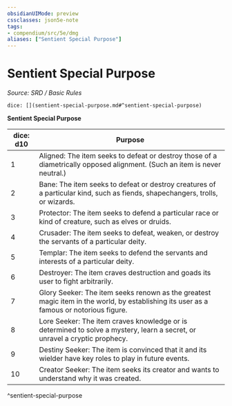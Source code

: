 ```yaml
---
obsidianUIMode: preview
cssclasses: json5e-note
tags:
- compendium/src/5e/dmg
aliases: ["Sentient Special Purpose"]
---
```

# Sentient Special Purpose
*Source: SRD / Basic Rules* 

`dice: [](sentient-special-purpose.md#^sentient-special-purpose)`

**Sentient Special Purpose**

| dice: d10 | Purpose |
|-----------|---------|
| 1 | Aligned: The item seeks to defeat or destroy those of a diametrically opposed alignment. (Such an item is never neutral.) |
| 2 | Bane: The item seeks to defeat or destroy creatures of a particular kind, such as fiends, shapechangers, trolls, or wizards. |
| 3 | Protector: The item seeks to defend a particular race or kind of creature, such as elves or druids. |
| 4 | Crusader: The item seeks to defeat, weaken, or destroy the servants of a particular deity. |
| 5 | Templar: The item seeks to defend the servants and interests of a particular deity. |
| 6 | Destroyer: The item craves destruction and goads its user to fight arbitrarily. |
| 7 | Glory Seeker: The item seeks renown as the greatest magic item in the world, by establishing its user as a famous or notorious figure. |
| 8 | Lore Seeker: The item craves knowledge or is determined to solve a mystery, learn a secret, or unravel a cryptic prophecy. |
| 9 | Destiny Seeker: The item is convinced that it and its wielder have key roles to play in future events. |
| 10 | Creator Seeker: The item seeks its creator and wants to understand why it was created. |
^sentient-special-purpose